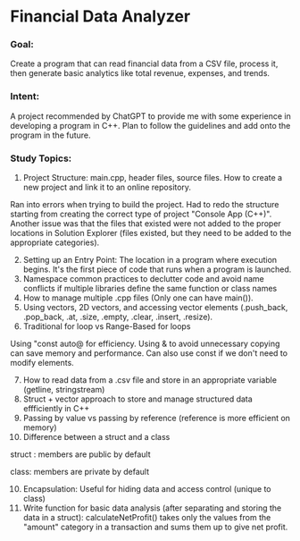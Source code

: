 # Financial Data Analyzer
### Goal:
Create a program that can read financial data from a CSV file, process it, then generate basic analytics like total revenue, expenses, and trends.

### Intent:
A project recommended by ChatGPT to provide me with some experience in developing a program in C++. Plan to follow the guidelines and add onto the program in the future.

### Study Topics:
1. Project Structure: main.cpp, header files, source files. How to create a new project and link it to an online repository.

Ran into errors when trying to build the project. Had to redo the structure starting from creating the correct type of project "Console App (C++)". Another issue was that the files that existed were not added to the proper locations in Solution Explorer (files existed, but they need to be added to the appropriate categories).

2. Setting up an Entry Point: The location in a program where execution begins. It's the first piece of code that runs when a program is launched.
3. Namespace common practices to declutter code and avoid name conflicts if multiple libraries define the same function or class names
4. How to manage multiple .cpp files (Only one can have main()).
5. Using vectors, 2D vectors, and accessing vector elements (.push_back, .pop_back, .at, .size, .empty, .clear, .insert, .resize).
6. Traditional for loop vs Range-Based for loops

Using "const auto@ for efficiency. Using & to avoid unnecessary copying can save memory and performance. Can also use const if we don't need to modify elements.

7. How to read data from a .csv file and store in an appropriate variable (getline, stringstream)
8. Struct + vector approach to store and manage structured data effficiently in C++
9. Passing by value vs passing by reference (reference is more efficient on memory)
10. Difference between a struct and a class

struct : members are public by default

class: members are private by default

10. Encapsulation: Useful for hiding data and access control (unique to class)
11. Write function for basic data analysis (after separating and storing the data in a struct): calculateNetProfit() takes only the values from the "amount" category in a transaction and sums them up to give net profit.



